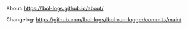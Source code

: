 About: https://lbol-logs.github.io/about/

Changelog: https://github.com/lbol-logs/lbol-run-logger/commits/main/